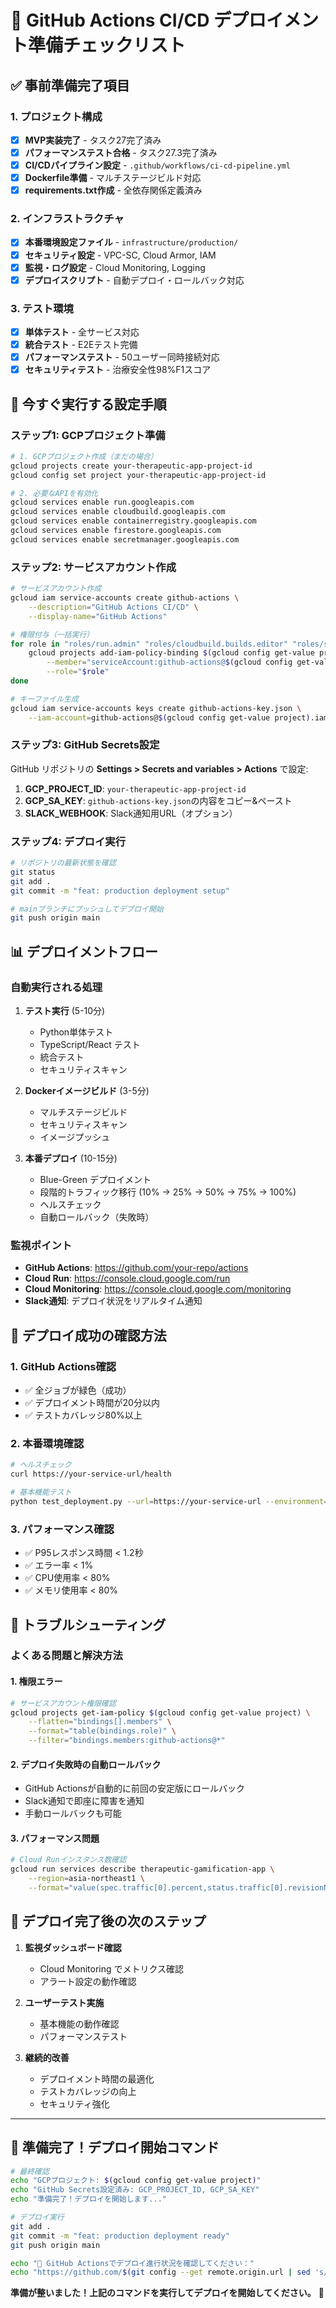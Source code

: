 # 🚀 GitHub Actions CI/CD デプロイメント準備チェックリスト

## ✅ 事前準備完了項目

### 1. プロジェクト構成
- [x] **MVP実装完了** - タスク27完了済み
- [x] **パフォーマンステスト合格** - タスク27.3完了済み
- [x] **CI/CDパイプライン設定** - `.github/workflows/ci-cd-pipeline.yml`
- [x] **Dockerfile準備** - マルチステージビルド対応
- [x] **requirements.txt作成** - 全依存関係定義済み

### 2. インフラストラクチャ
- [x] **本番環境設定ファイル** - `infrastructure/production/`
- [x] **セキュリティ設定** - VPC-SC, Cloud Armor, IAM
- [x] **監視・ログ設定** - Cloud Monitoring, Logging
- [x] **デプロイスクリプト** - 自動デプロイ・ロールバック対応

### 3. テスト環境
- [x] **単体テスト** - 全サービス対応
- [x] **統合テスト** - E2Eテスト完備
- [x] **パフォーマンステスト** - 50ユーザー同時接続対応
- [x] **セキュリティテスト** - 治療安全性98%F1スコア

## 🔧 今すぐ実行する設定手順

### ステップ1: GCPプロジェクト準備
```bash
# 1. GCPプロジェクト作成（まだの場合）
gcloud projects create your-therapeutic-app-project-id
gcloud config set project your-therapeutic-app-project-id

# 2. 必要なAPIを有効化
gcloud services enable run.googleapis.com
gcloud services enable cloudbuild.googleapis.com
gcloud services enable containerregistry.googleapis.com
gcloud services enable firestore.googleapis.com
gcloud services enable secretmanager.googleapis.com
```

### ステップ2: サービスアカウント作成
```bash
# サービスアカウント作成
gcloud iam service-accounts create github-actions \
    --description="GitHub Actions CI/CD" \
    --display-name="GitHub Actions"

# 権限付与（一括実行）
for role in "roles/run.admin" "roles/cloudbuild.builds.editor" "roles/storage.admin" "roles/iam.serviceAccountUser" "roles/datastore.owner" "roles/secretmanager.admin" "roles/logging.viewer"; do
    gcloud projects add-iam-policy-binding $(gcloud config get-value project) \
        --member="serviceAccount:github-actions@$(gcloud config get-value project).iam.gserviceaccount.com" \
        --role="$role"
done

# キーファイル生成
gcloud iam service-accounts keys create github-actions-key.json \
    --iam-account=github-actions@$(gcloud config get-value project).iam.gserviceaccount.com
```

### ステップ3: GitHub Secrets設定
GitHub リポジトリの **Settings > Secrets and variables > Actions** で設定:

1. **GCP_PROJECT_ID**: `your-therapeutic-app-project-id`
2. **GCP_SA_KEY**: `github-actions-key.json`の内容をコピー&ペースト
3. **SLACK_WEBHOOK**: Slack通知用URL（オプション）

### ステップ4: デプロイ実行
```bash
# リポジトリの最新状態を確認
git status
git add .
git commit -m "feat: production deployment setup"

# mainブランチにプッシュしてデプロイ開始
git push origin main
```

## 📊 デプロイメントフロー

### 自動実行される処理
1. **テスト実行** (5-10分)
   - Python単体テスト
   - TypeScript/React テスト
   - 統合テスト
   - セキュリティスキャン

2. **Dockerイメージビルド** (3-5分)
   - マルチステージビルド
   - セキュリティスキャン
   - イメージプッシュ

3. **本番デプロイ** (10-15分)
   - Blue-Green デプロイメント
   - 段階的トラフィック移行 (10% → 25% → 50% → 75% → 100%)
   - ヘルスチェック
   - 自動ロールバック（失敗時）

### 監視ポイント
- **GitHub Actions**: https://github.com/your-repo/actions
- **Cloud Run**: https://console.cloud.google.com/run
- **Cloud Monitoring**: https://console.cloud.google.com/monitoring
- **Slack通知**: デプロイ状況をリアルタイム通知

## 🎯 デプロイ成功の確認方法

### 1. GitHub Actions確認
- ✅ 全ジョブが緑色（成功）
- ✅ デプロイメント時間が20分以内
- ✅ テストカバレッジ80%以上

### 2. 本番環境確認
```bash
# ヘルスチェック
curl https://your-service-url/health

# 基本機能テスト
python test_deployment.py --url=https://your-service-url --environment=production
```

### 3. パフォーマンス確認
- ✅ P95レスポンス時間 < 1.2秒
- ✅ エラー率 < 1%
- ✅ CPU使用率 < 80%
- ✅ メモリ使用率 < 80%

## 🚨 トラブルシューティング

### よくある問題と解決方法

#### 1. 権限エラー
```bash
# サービスアカウント権限確認
gcloud projects get-iam-policy $(gcloud config get-value project) \
    --flatten="bindings[].members" \
    --format="table(bindings.role)" \
    --filter="bindings.members:github-actions@*"
```

#### 2. デプロイ失敗時の自動ロールバック
- GitHub Actionsが自動的に前回の安定版にロールバック
- Slack通知で即座に障害を通知
- 手動ロールバックも可能

#### 3. パフォーマンス問題
```bash
# Cloud Runインスタンス数確認
gcloud run services describe therapeutic-gamification-app \
    --region=asia-northeast1 \
    --format="value(spec.traffic[0].percent,status.traffic[0].revisionName)"
```

## 🎉 デプロイ完了後の次のステップ

1. **監視ダッシュボード確認**
   - Cloud Monitoring でメトリクス確認
   - アラート設定の動作確認

2. **ユーザーテスト実施**
   - 基本機能の動作確認
   - パフォーマンステスト

3. **継続的改善**
   - デプロイメント時間の最適化
   - テストカバレッジの向上
   - セキュリティ強化

---

## 🚀 準備完了！デプロイ開始コマンド

```bash
# 最終確認
echo "GCPプロジェクト: $(gcloud config get-value project)"
echo "GitHub Secrets設定済み: GCP_PROJECT_ID, GCP_SA_KEY"
echo "準備完了！デプロイを開始します..."

# デプロイ実行
git add .
git commit -m "feat: production deployment ready"
git push origin main

echo "🎯 GitHub Actionsでデプロイ進行状況を確認してください："
echo "https://github.com/$(git config --get remote.origin.url | sed 's/.*github.com[:/]\([^.]*\).*/\1/')/actions"
```

**準備が整いました！上記のコマンドを実行してデプロイを開始してください。** 🚀